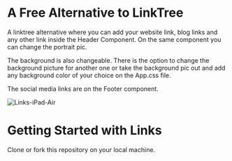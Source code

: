 # A Free Alternative to LinkTree

A linktree alternative where you can add your website link, blog links and any other link inside the Header Component. On the same component you can change the portrait pic.

The background is also changeable. There is the option to change the background picture for another one or take the background pic out and add any background color of your choice on the App.css file.

The social media links are on the Footer component.

![Links-iPad-Air](https://user-images.githubusercontent.com/42100507/221054575-0c66f037-7374-4c8b-a018-d11783fdaf1b.jpg)

# Getting Started with Links

Clone or fork this repository on your local machine.

